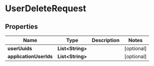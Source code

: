 
# UserDeleteRequest

## Properties
Name | Type | Description | Notes
------------ | ------------- | ------------- | -------------
**userUuids** | **List&lt;String&gt;** |  |  [optional]
**applicationUserIds** | **List&lt;String&gt;** |  |  [optional]



